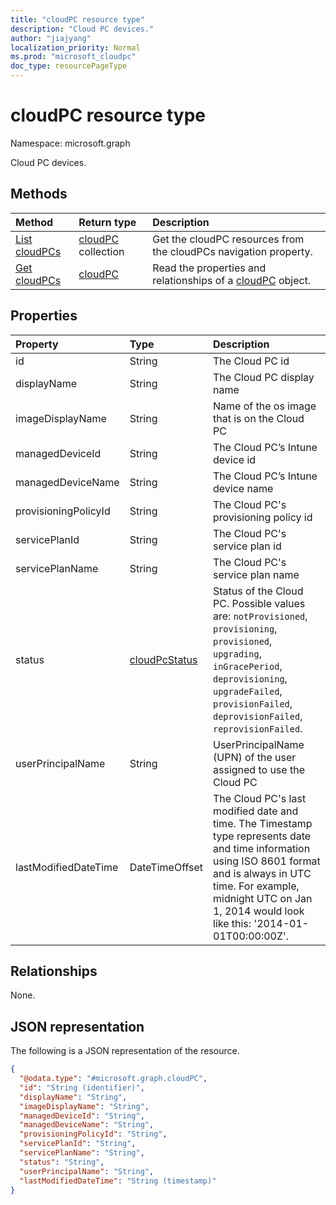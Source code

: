 ```yaml
---
title: "cloudPC resource type"
description: "Cloud PC devices."
author: "jiajyang"
localization_priority: Normal
ms.prod: "microsoft_cloudpc"
doc_type: resourcePageType
---
```


# cloudPC resource type

Namespace: microsoft.graph

Cloud PC devices.

## Methods

|Method|Return type|Description|
|:---|:---|:---|
|[List cloudPCs](../api/virtualendpoint-list-cloudpcs.md)|[cloudPC](../resources/cloudpc.md) collection|Get the cloudPC resources from the cloudPCs navigation property.|
|[Get cloudPCs](../api/virtualendpoint-get-cloudpc.md)|[cloudPC](../resources/cloudpc.md)|Read the properties and relationships of a [cloudPC](../resources/cloudpc.md) object.|

## Properties

|Property|Type|Description|
|:---|:---|:---|
|id|String|The Cloud PC id|
|displayName|String|The Cloud PC display name|
|imageDisplayName|String|Name of the os image that is on the Cloud PC|
|managedDeviceId|String|The Cloud PC’s Intune device id|
|managedDeviceName|String|The Cloud PC’s Intune device name|
|provisioningPolicyId|String|The Cloud PC's provisioning policy id|
|servicePlanId|String|The Cloud PC's service plan id|
|servicePlanName|String|The Cloud PC's service plan name|
|status|[cloudPcStatus](../resources/cloudpcstatus.md)|Status of the Cloud PC. Possible values are: `notProvisioned`, `provisioning`, `provisioned`, `upgrading`, `inGracePeriod`, `deprovisioning`, `upgradeFailed`, `provisionFailed`, `deprovisionFailed`, `reprovisionFailed`.|
|userPrincipalName|String|UserPrincipalName (UPN) of the user assigned to use the Cloud PC|
|lastModifiedDateTime|DateTimeOffset|The Cloud PC's last modified date and time. The Timestamp type represents date and time information using ISO 8601 format and is always in UTC time. For example, midnight UTC on Jan 1, 2014 would look like this: '2014-01-01T00:00:00Z'.|

## Relationships

None.

## JSON representation

The following is a JSON representation of the resource.
<!-- {
  "blockType": "resource",
  "keyProperty": "id",
  "@odata.type": "microsoft.graph.cloudPC",
  "baseType": "microsoft.graph.entity",
  "openType": false
}
-->

``` json
{
  "@odata.type": "#microsoft.graph.cloudPC",
  "id": "String (identifier)",
  "displayName": "String",
  "imageDisplayName": "String",
  "managedDeviceId": "String",
  "managedDeviceName": "String",
  "provisioningPolicyId": "String",
  "servicePlanId": "String",
  "servicePlanName": "String",
  "status": "String",
  "userPrincipalName": "String",
  "lastModifiedDateTime": "String (timestamp)"
}
```
